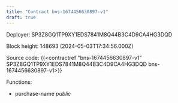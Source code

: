 ```yaml
---
title: "Contract bns-1674456630897-v1"
draft: true
---
```

Deployer: SP3Z8GQ1TP9XY1EDS7841M8Q44B3C4D9CA4HG3DQD


 



Block height: 148693 (2024-05-03T17:34:56.000Z)

Source code: {{<contractref "bns-1674456630897-v1" SP3Z8GQ1TP9XY1EDS7841M8Q44B3C4D9CA4HG3DQD bns-1674456630897-v1>}}

Functions:

* purchase-name _public_
